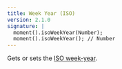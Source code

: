 ```yaml
---
title: Week Year (ISO)
version: 2.1.0
signature: |
  moment().isoWeekYear(Number);
  moment().isoWeekYear(); // Number
---
```



Gets or sets the [ISO week-year](http://en.wikipedia.org/wiki/ISO_week_date).
